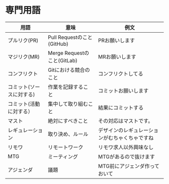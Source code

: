 # 専門用語

用語|意味|例文
---|---|---
プルリク(PR)|Pull Requestのこと(GitHub)|PRお願いします
マジリク(MR)|Merge Requestのこと(GitLab)|MRお願いします
コンフリクト|Gitにおける競合のこと|コンフリクトしてる
コミット(ソースに対する)|作業を記録すること|コミットお願いします
コミット(活動に対する）|集中して取り組むこと|結果にコミットする
マスト|絶対にすべきこと|その対応はマストです。
レギュレーション|取り決め、ルール|デザインのレギュレーションがむちゃくちゃですね
リモワ|リモートワーク|リモワ求人以外興味なし
MTG|ミーティング|MTGがあるので抜けます
アジェンダ|議題|MTG前にアジェンダ作っておいて
